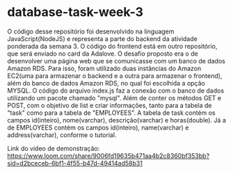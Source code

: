# database-task-week-3

O código desse repositório foi desenvolvido na linguagem JavaScript(NodeJS) e representa a parte do backend da atividade ponderada da semana 3. O código do frontend está em outro repositório, que será enviado no card da Adalove. O desafio proposto era o de desenvolver uma página web que se comunicasse com um banco de dados Amazon RDS. Para isso, foram utilizado duas instâncias do Amazon EC2(uma para armazenar o backend e a outra para armazenar o frontend), além do banco de dados Amazon RDS, no qual foi escolhida a opção MYSQL. O código do arquivo index.js faz a conexão com o banco de dados utilizando um pacote chamado "mysql". Além de conter os métodos GET e POST, com o objetivo de list e criar informações, tanto para a tabela de "task" como para a tabela de "EMPLOYEES". A tabela de task contém os campos id(inteiro), nome(varchar), descrição(varchar) e horas(double). Já a de EMPLOYEES contém os campos id(inteiro), name(varchar) e address(varchar), conforme o tutorial.

Link do vídeo de demonstração: https://www.loom.com/share/9006fd19635b471aa4b2c8360bf353bb?sid=d2bceceb-6bf1-4f55-b47d-49414ad58b31
